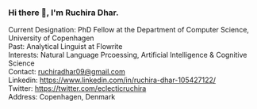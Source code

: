 ### Hi there 👋, I'm Ruchira Dhar.

<!--
**ruchiradhar/ruchiradhar** is a ✨ _special_ ✨ repository because its `README.md` (this file) appears on your GitHub profile.

Here are some ideas to get you started:

- 🔭 I’m currently working on ...
- 🌱 I’m currently learning ...
- 👯 I’m looking to collaborate on ...
- 🤔 I’m looking for help with ...
- 💬 Ask me about ...
- 📫 How to reach me: ...
- 😄 Pronouns: ...
- ⚡ Fun fact: ...
-->
Current Designation: PhD Fellow at the Department of Computer Science, University of Copenhagen  
Past: Analytical Linguist at Flowrite  
Interests: Natural Language Prcoessing, Artificial Intelligence & Cognitive Science  
Contact: ruchiradhar09@gmail.com  
Linkedin: https://www.linkedin.com/in/ruchira-dhar-105427122/  
Twitter: https://twitter.com/eclecticruchira  
Address: Copenhagen, Denmark
